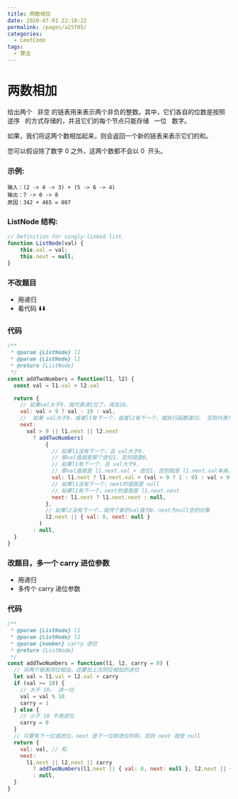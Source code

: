 ```yaml
---
title: 两数相加
date: 2020-07-01 22:18:22
permalink: /pages/a25f05/
categories:
  - LeetCode
tags:
  - 算法
---
```


# 两数相加

给出两个   非空 的链表用来表示两个非负的整数。其中，它们各自的位数是按照   逆序   的方式存储的，并且它们的每个节点只能存储   一位   数字。

如果，我们将这两个数相加起来，则会返回一个新的链表来表示它们的和。

您可以假设除了数字 0 之外，这两个数都不会以 0  开头。

### 示例:

```
输入：(2 -> 4 -> 3) + (5 -> 6 -> 4)
输出：7 -> 0 -> 8
原因：342 + 465 = 807
```

### ListNode 结构:

```JavaScript
// Definition for singly-linked list.
function ListNode(val) {
    this.val = val;
    this.next = null;
}

```

### 不改题目

- 用递归
- 看代码 ⬇️⬇️

### 代码

```JavaScript
/**
 * @param {ListNode} l1
 * @param {ListNode} l2
 * @return {ListNode}
 */
const addTwoNumbers = function(l1, l2) {
  const val = l1.val + l2.val

  return {
    // 如果val大于9，就代表进1位了，减去10。
    val: val > 9 ? val - 10 : val,
    //  如果 val大于9，或者l1有下一个，或者l2有下一个，就执行函数递归， 否则代表为空传null
    next:
      val > 9 || l1.next || l2.next
        ? addTwoNumbers(
            {
              // 如果l1没有下一个，且 val大于9，
              // 那val值就是那个进位1，否则就是0。
              // 如果l1有下一个，且 val大于9，
              // 那val值就是 l1.next.val + 进位1，否则就是 l1.next.val本身。
              val: l1.next ? l1.next.val + (val > 9 ? 1 : 0) : val > 9 ? 1 : 0,
              // 如果l1没有下一个，next的值就是 null
              // 如果l1有下一个，next的值就是 l1.next.next
              next: l1.next ? l1.next.next : null,
            },
            // 如果l2没有下一个，就传个新的val值为0，next为null空的对象
            l2.next || { val: 0, next: null }
          )
        : null,
  }
}
```

### 改题目，多一个 carry 进位参数

- 用递归
- 多传个 carry 进位参数

### 代码

```JavaScript
/**
 * @param {ListNode} l1
 * @param {ListNode} l2
 * @param {number} carry 进位
 * @return {ListNode}
 */
const addTwoNumbers = function(l1, l2, carry = 0) {
  // 将两个链表同位相加，还要加上次同位相加的进位
  let val = l1.val + l2.val + carry
  if (val >= 10) {
    // 大于 10， 进一位
    val = val % 10
    carry = 1
  } else {
    // 小于 10 不用进位
    carry = 0
  }
  // 只要有下一位或进位，next 是下一位和进位的和，否则 next 就是 null
  return {
    val: val, // 和
    next:
      l1.next || l2.next || carry
        ? addTwoNumbers(l1.next || { val: 0, next: null }, l2.next || { val: 0, next: null }, carry)
        : null,
  }
}
```
